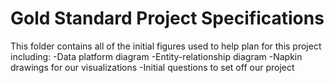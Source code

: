 # Gold Standard Project Specifications

This folder contains all of the initial figures used to help plan for this project including:
-Data platform diagram
-Entity-relationship diagram
-Napkin drawings for our visualizations
-Initial questions to set off our project





